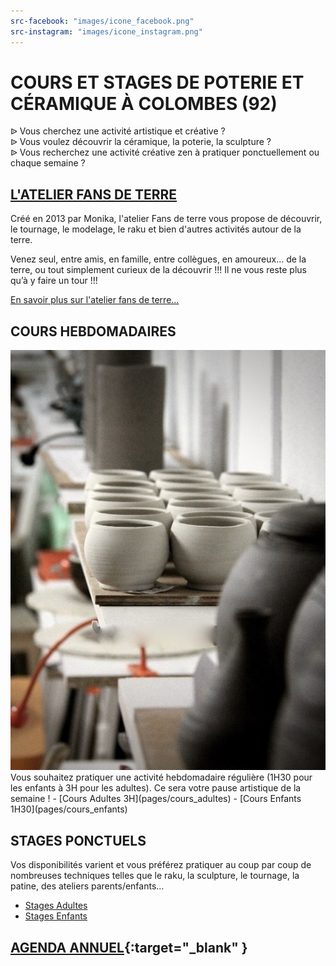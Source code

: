 ```yaml
---
src-facebook: "images/icone_facebook.png"
src-instagram: "images/icone_instagram.png"
---
```


# **COURS ET STAGES DE POTERIE ET CÉRAMIQUE À COLOMBES (92)**  

ᐉ Vous cherchez une activité artistique et créative ?  
ᐉ Vous voulez découvrir la céramique, la poterie, la sculpture ?  
ᐉ Vous recherchez une activité créative zen à pratiquer ponctuellement ou chaque semaine ?  


## [L'ATELIER FANS DE TERRE](pages/atelier.md)  
Créé en 2013 par Monika, l'atelier Fans de terre vous propose de découvrir, le tournage, le modelage, le raku et bien d'autres activités autour de la terre.    

Venez seul, entre amis, en famille, entre collègues, en amoureux… de la terre, ou tout simplement curieux de la découvrir !!! 
Il ne vous reste plus qu’à y faire un tour !!!  

[En savoir plus sur l'atelier fans de terre...](pages/atelier)  



## COURS HEBDOMADAIRES  
<img src="/images/Atelier-ceramique-poterie-colombes2_1.jpeg" class="image-stage">
Vous souhaitez pratiquer une activité hebdomadaire régulière (1H30 pour les enfants à 3H pour les adultes).  
Ce sera votre pause artistique de la semaine ! 
  - [Cours Adultes 3H](pages/cours_adultes)
  - [Cours Enfants 1H30](pages/cours_enfants)  

## STAGES PONCTUELS 
Vos disponibilités varient et vous préférez pratiquer au coup par coup de nombreuses techniques telles que le raku, la sculpture, le tournage, la patine, des ateliers parents/enfants...  
  - [Stages Adultes](pages/stages_adultes)
  - [Stages Enfants](pages/stages_enfants)


## [AGENDA ANNUEL](https://www.helloasso.com/associations/fans-de-terre){:target="_blank" }  



